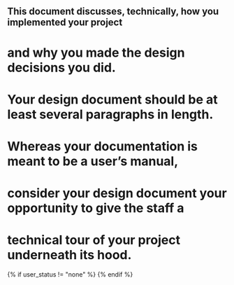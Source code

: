 ## This document discusses, technically, how you implemented your project
# and why you made the design decisions you did.
# Your design document should be at least several paragraphs in length.

# Whereas your documentation is meant to be a user’s manual,
# consider your design document your opportunity to give the staff a
# technical tour of your project underneath its hood.


{% if user_status != "none" %}
 {% endif %}